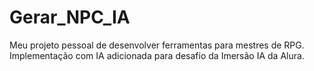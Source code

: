 # Gerar_NPC_IA
Meu projeto pessoal de desenvolver ferramentas para mestres de RPG. Implementação com IA adicionada para desafio da Imersão IA da Alura.
